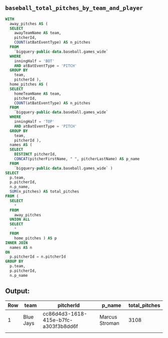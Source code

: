 `baseball_total_pitches_by_team_and_player`
---
```sql
WITH
  away_pitches AS (
  SELECT
    awayTeamName AS team,
    pitcherId,
    COUNT(atBatEventType) AS n_pitches
  FROM
    `bigquery-public-data.baseball.games_wide`
  WHERE
    inningHalf = 'BOT'
    AND atBatEventType = 'PITCH'
  GROUP BY
    team,
    pitcherId ),
  home_pitches AS (
  SELECT
    homeTeamName AS team,
    pitcherId,
    COUNT(atBatEventType) AS n_pitches
  FROM
    `bigquery-public-data.baseball.games_wide`
  WHERE
    inningHalf = 'TOP'
    AND atBatEventType = 'PITCH'
  GROUP BY
    team,
    pitcherId ),
  names AS (
  SELECT
    DISTINCT pitcherId,
    CONCAT(pitcherFirstName, " ", pitcherLastName) AS p_name
  FROM
    `bigquery-public-data.baseball.games_wide` )
SELECT
  p.team,
  p.pitcherId,
  n.p_name,
  SUM(n_pitches) AS total_pitches
FROM (
  SELECT
    *
  FROM
    away_pitches
  UNION ALL
  SELECT
    *
  FROM
    home_pitches ) AS p
INNER JOIN
  names AS n
ON
  p.pitcherId = n.pitcherId
GROUP BY
  p.team,
  p.pitcherId,
  n.p_name
  ```
## Output:
| Row |  team     |  pitcherId                           |  p_name        |  total_pitches |
|-----|-----------|--------------------------------------|----------------|----------------|
|   1 | Blue Jays | cc86d4d3-1618-415e-b7fc-a303f3b8dd6f | Marcus Stroman |           3108 |
|     |           |                                      |                |                |
